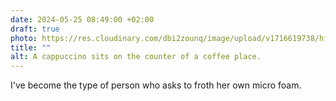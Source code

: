 ```yaml
---
date: 2024-05-25 08:49:00 +02:00
draft: true
photo: https://res.cloudinary.com/dbi2zounq/image/upload/v1716619738/hflkp6nlf7dwgkecbjri.jpg
title: ""
alt: A cappuccino sits on the counter of a coffee place.
---
```


I've become the type of person who asks to froth her own micro foam.
